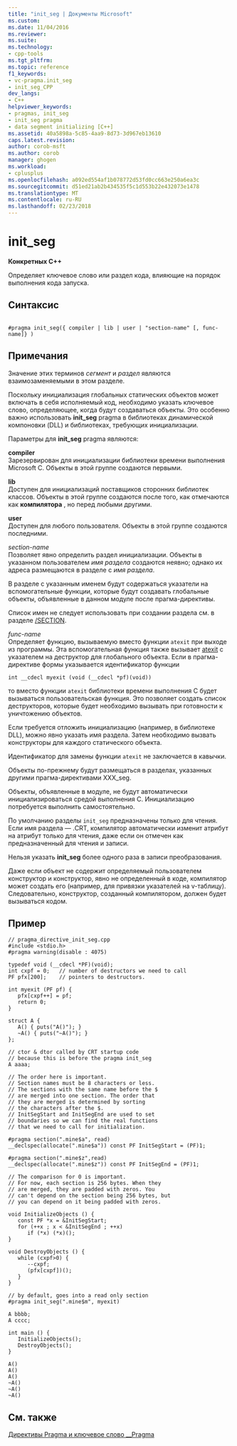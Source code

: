 ```yaml
---
title: "init_seg | Документы Microsoft"
ms.custom: 
ms.date: 11/04/2016
ms.reviewer: 
ms.suite: 
ms.technology:
- cpp-tools
ms.tgt_pltfrm: 
ms.topic: reference
f1_keywords:
- vc-pragma.init_seg
- init_seg_CPP
dev_langs:
- C++
helpviewer_keywords:
- pragmas, init_seg
- init_seg pragma
- data segment initializing [C++]
ms.assetid: 40a5898a-5c85-4aa9-8d73-3d967eb13610
caps.latest.revision: 
author: corob-msft
ms.author: corob
manager: ghogen
ms.workload:
- cplusplus
ms.openlocfilehash: a092ed554af1b078772d53fd0cc663e250a6ea3c
ms.sourcegitcommit: d51ed21ab2b434535f5c1d553b22e432073e1478
ms.translationtype: MT
ms.contentlocale: ru-RU
ms.lasthandoff: 02/23/2018
---
```

# <a name="initseg"></a>init_seg
**Конкретных C++**  
  
 Определяет ключевое слово или раздел кода, влияющие на порядок выполнения кода запуска.  
  
## <a name="syntax"></a>Синтаксис  
  
```  
  
#pragma init_seg({ compiler | lib | user | "section-name" [, func-name]} )  
```  
  
## <a name="remarks"></a>Примечания  
 Значение этих терминов *сегмент* и *раздел* являются взаимозаменяемыми в этом разделе.  
  
 Поскольку инициализация глобальных статических объектов может включать в себя исполняемый код, необходимо указать ключевое слово, определяющее, когда будут создаваться объекты. Это особенно важно использовать **init_seg** pragma в библиотеках динамической компоновки (DLL) и библиотеках, требующих инициализации.  
  
 Параметры для **init_seg** pragma являются:  
  
 **compiler**  
 Зарезервирован для инициализации библиотеки времени выполнения Microsoft C. Объекты в этой группе создаются первыми.  
  
 **lib**  
 Доступен для инициализаций поставщиков сторонних библиотек классов. Объекты в этой группе создаются после того, как отмечаются как **компилятора** , но перед любыми другими.  
  
 **user**  
 Доступен для любого пользователя. Объекты в этой группе создаются последними.  
  
 *section-name*  
 Позволяет явно определить раздел инициализации. Объекты в указанном пользователем *имя раздела* создаются неявно; однако их адреса размещаются в разделе с *имя раздела*.  
  
 В разделе с указанным именем будут содержаться указатели на вспомогательные функции, которые будут создавать глобальные объекты, объявленные в данном модуле после прагма-директивы.  
  
 Список имен не следует использовать при создании раздела см. в разделе [/SECTION](../build/reference/section-specify-section-attributes.md).  
  
 *func-name*  
 Определяет функцию, вызываемую вместо функции `atexit` при выходе из программы. Эта вспомогательная функция также вызывает [atexit](../c-runtime-library/reference/atexit.md) с указателем на деструктор для глобального объекта. Если в прагма-директиве формы указывается идентификатор функции  
  
```  
int __cdecl myexit (void (__cdecl *pf)(void))  
```  
  
 то вместо функции `atexit` библиотеки времени выполнения C будет вызываться пользовательская функция. Это позволяет создать список деструкторов, которые будет необходимо вызывать при готовности к уничтожению объектов.  
  
 Если требуется отложить инициализацию (например, в библиотеке DLL), можно явно указать имя раздела. Затем необходимо вызвать конструкторы для каждого статического объекта.  
  
 Идентификатор для замены функции `atexit` не заключается в кавычки.  
  
 Объекты по-прежнему будут размещаться в разделах, указанных другими прагма-директивами XXX_seg.  
  
 Объекты, объявленные в модуле, не будут автоматически инициализироваться средой выполнения C. Инициализацию потребуется выполнить самостоятельно.  
  
 По умолчанию разделы `init_seg` предназначены только для чтения. Если имя раздела — .CRT, компилятор автоматически изменит атрибут на атрибут только для чтения, даже если он отмечен как предназначенный для чтения и записи.  
  
 Нельзя указать **init_seg** более одного раза в записи преобразования.  
  
 Даже если объект не содержит определяемый пользователем конструктор и конструктор, явно не определенный в коде, компилятор может создать его (например, для привязки указателей на v-таблицу).  Следовательно, конструктор, созданный компилятором, должен будет вызываться кодом.  
  
## <a name="example"></a>Пример  
  
```  
// pragma_directive_init_seg.cpp  
#include <stdio.h>  
#pragma warning(disable : 4075)  
  
typedef void (__cdecl *PF)(void);  
int cxpf = 0;   // number of destructors we need to call  
PF pfx[200];    // pointers to destructors.  
  
int myexit (PF pf) {  
   pfx[cxpf++] = pf;  
   return 0;  
}  
  
struct A {  
   A() { puts("A()"); }  
   ~A() { puts("~A()"); }  
};  
  
// ctor & dtor called by CRT startup code   
// because this is before the pragma init_seg  
A aaaa;   
  
// The order here is important.  
// Section names must be 8 characters or less.  
// The sections with the same name before the $  
// are merged into one section. The order that  
// they are merged is determined by sorting  
// the characters after the $.  
// InitSegStart and InitSegEnd are used to set  
// boundaries so we can find the real functions  
// that we need to call for initialization.  
  
#pragma section(".mine$a", read)  
__declspec(allocate(".mine$a")) const PF InitSegStart = (PF)1;  
  
#pragma section(".mine$z",read)  
__declspec(allocate(".mine$z")) const PF InitSegEnd = (PF)1;  
  
// The comparison for 0 is important.  
// For now, each section is 256 bytes. When they  
// are merged, they are padded with zeros. You  
// can't depend on the section being 256 bytes, but  
// you can depend on it being padded with zeros.  
  
void InitializeObjects () {  
   const PF *x = &InitSegStart;  
   for (++x ; x < &InitSegEnd ; ++x)  
      if (*x) (*x)();  
}  
  
void DestroyObjects () {  
   while (cxpf>0) {  
      --cxpf;  
      (pfx[cxpf])();  
   }  
}  
  
// by default, goes into a read only section  
#pragma init_seg(".mine$m", myexit)  
  
A bbbb;   
A cccc;  
  
int main () {  
   InitializeObjects();  
   DestroyObjects();  
}  
```  
  
```Output  
A()  
A()  
A()  
~A()  
~A()  
~A()  
```  
  
## <a name="see-also"></a>См. также  
 [Директивы Pragma и ключевое слово __Pragma](../preprocessor/pragma-directives-and-the-pragma-keyword.md)